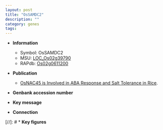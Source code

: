 ```yaml
---
layout: post
title: "OsSAMDC2"
description: ""
category: genes
tags: 
---
```


* **Information**  
    + Symbol: OsSAMDC2  
    + MSU: [LOC_Os02g39790](http://rice.plantbiology.msu.edu/cgi-bin/ORF_infopage.cgi?orf=LOC_Os02g39790)  
    + RAPdb: [Os02g0611200](http://rapdb.dna.affrc.go.jp/viewer/gbrowse_details/irgsp1?name=Os02g0611200)  

* **Publication**  
    + [OsNAC45 is Involved in ABA Response and Salt Tolerance in Rice](N+Y).

* **Genbank accession number**  

* **Key message**  

* **Connection**  

[//]: # * **Key figures**  


